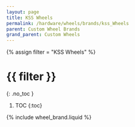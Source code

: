 ```yaml
---
layout: page
title: KSS Wheels
permalink: /hardware/wheels/brands/kss_Wheels
parent: Custom Wheel Brands
grand_parent: Custom Wheels
---
```

{% assign filter = "KSS Wheels" %}
# {{ filter }}
{: .no_toc }
1. TOC
{:toc}

{% include wheel_brand.liquid %}